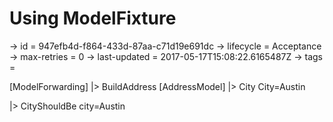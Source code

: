 # Using ModelFixture

-> id = 947efb4d-f864-433d-87aa-c71d19e691dc
-> lifecycle = Acceptance
-> max-retries = 0
-> last-updated = 2017-05-17T15:08:22.6165487Z
-> tags = 

[ModelForwarding]
|> BuildAddress
    [AddressModel]
    |> City City=Austin

|> CityShouldBe city=Austin
~~~
